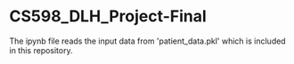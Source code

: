 # CS598_DLH_Project-Final

The ipynb file reads the input data from 'patient_data.pkl' which is included in this repository.
